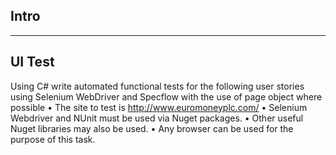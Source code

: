 ## Intro

---

## UI Test

Using C# write automated functional tests for the following user stories using Selenium WebDriver and Specflow with the use of page object where possible
•	The site to test is http://www.euromoneyplc.com/
•	Selenium Webdriver and NUnit must be used via Nuget packages.
•	Other useful Nuget libraries may also be used.
•	Any browser can be used for the purpose of this task.
